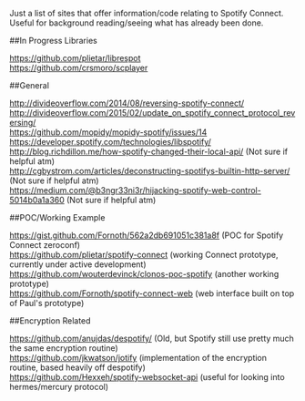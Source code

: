 Just a list of sites that offer information/code relating to Spotify Connect. Useful for background reading/seeing what has already been done.

##In Progress Libraries

https://github.com/plietar/librespot  
https://github.com/crsmoro/scplayer  

##General

http://divideoverflow.com/2014/08/reversing-spotify-connect/  
http://divideoverflow.com/2015/02/update_on_spotify_connect_protocol_reversing/  
https://github.com/mopidy/mopidy-spotify/issues/14  
https://developer.spotify.com/technologies/libspotify/  
http://blog.richdillon.me/how-spotify-changed-their-local-api/ (Not sure if helpful atm)  
http://cgbystrom.com/articles/deconstructing-spotifys-builtin-http-server/ (Not sure if helpful atm)  
https://medium.com/@b3ngr33ni3r/hijacking-spotify-web-control-5014b0a1a360 (Not sure if helpful atm)  

##POC/Working Example

https://gist.github.com/Fornoth/562a2db691051c381a8f (POC for Spotify Connect zeroconf)  
https://github.com/plietar/spotify-connect (working Connect prototype, currently under active development)  
https://github.com/wouterdevinck/clonos-poc-spotify (another working prototype)  
https://github.com/Fornoth/spotify-connect-web (web interface built on top of Paul's prototype)  


##Encryption Related

https://github.com/anujdas/despotify/ (Old, but Spotify still use pretty much the same encryption routine)  
https://github.com/jkwatson/jotify (implementation of the encryption routine, based heavily off despotify)  
https://github.com/Hexxeh/spotify-websocket-api (useful for looking into hermes/mercury protocol)  


